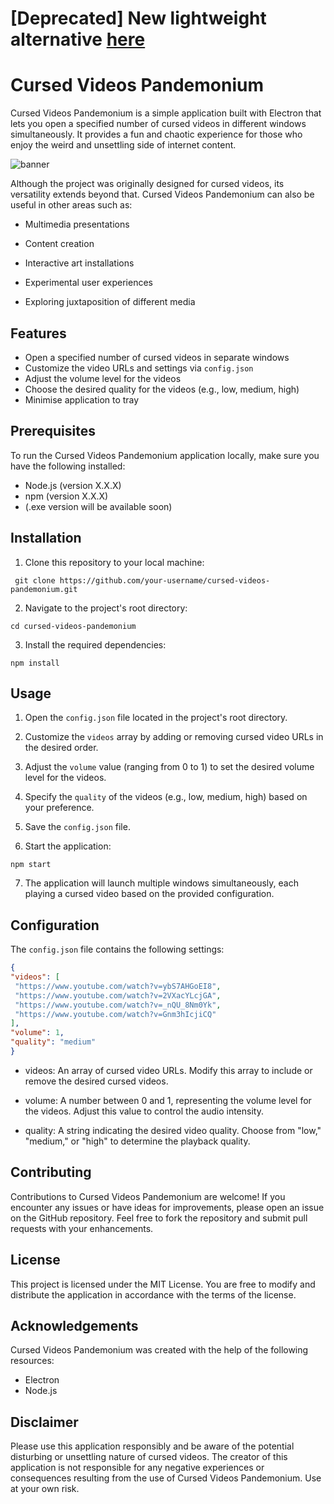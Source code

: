 # [Deprecated] New lightweight alternative [here](https://github.com/DimeDimitrov/cursed-videos-pandemonium)
# Cursed Videos Pandemonium

Cursed Videos Pandemonium is a simple application built with Electron that lets you open a specified number of cursed videos in different windows simultaneously. It provides a fun and chaotic experience for those who enjoy the weird and unsettling side of internet content.

![banner](https://github.com/DimeDimitrov/cursed-video-pandemonium/assets/129460051/ab13b0ce-f778-41ee-8da8-349a43e1ace5)

Although the project was originally designed for cursed videos, its versatility extends beyond that. Cursed Videos Pandemonium can also be useful in other areas such as:

- Multimedia presentations
- Content creation

- Interactive art installations
- Experimental user experiences
- Exploring juxtaposition of different media

## Features

- Open a specified number of cursed videos in separate windows
- Customize the video URLs and settings via `config.json`
- Adjust the volume level for the videos
- Choose the desired quality for the videos (e.g., low, medium, high)
- Minimise application to tray

## Prerequisites

To run the Cursed Videos Pandemonium application locally, make sure you have the following installed:

- Node.js (version X.X.X)
- npm (version X.X.X)
- (.exe version will be available soon)

## Installation

1. Clone this repository to your local machine:
 ```shell
  git clone https://github.com/your-username/cursed-videos-pandemonium.git
 ```
2. Navigate to the project's root directory:
  ```shell
  cd cursed-videos-pandemonium
  ```
3. Install the required dependencies:
  ```shell
  npm install
  ```
  

## Usage

1. Open the `config.json` file located in the project's root directory.

2. Customize the `videos` array by adding or removing cursed video URLs in the desired order.

3. Adjust the `volume` value (ranging from 0 to 1) to set the desired volume level for the videos.

4. Specify the `quality` of the videos (e.g., low, medium, high) based on your preference.

5. Save the `config.json` file.

6. Start the application:
```shell
npm start
```
7. The application will launch multiple windows simultaneously, each playing a cursed video based on the provided configuration.

## Configuration

The `config.json` file contains the following settings:

```json
{
"videos": [
 "https://www.youtube.com/watch?v=ybS7AHGoEI8",
 "https://www.youtube.com/watch?v=2VXacYLcjGA",
 "https://www.youtube.com/watch?v=_nQU_8Nm0Yk",
 "https://www.youtube.com/watch?v=Gnm3hIcjiCQ"
],
"volume": 1,
"quality": "medium"
}
```
   - videos: An array of cursed video URLs. Modify this array to include or remove the desired cursed videos.

   - volume: A number between 0 and 1, representing the volume level for the videos. Adjust this value to control the audio intensity.

   - quality: A string indicating the desired video quality. Choose from "low," "medium," or "high" to determine the playback quality.

## Contributing

Contributions to Cursed Videos Pandemonium are welcome! If you encounter any issues or have ideas for improvements, please open an issue on the GitHub repository. Feel free to fork the repository and submit pull requests with your enhancements.
## License

This project is licensed under the MIT License. You are free to modify and distribute the application in accordance with the terms of the license.
## Acknowledgements

Cursed Videos Pandemonium was created with the help of the following resources:

   - Electron
   - Node.js

## Disclaimer

Please use this application responsibly and be aware of the potential disturbing or unsettling nature of cursed videos. The creator of this application is not responsible for any negative experiences or consequences resulting from the use of Cursed Videos Pandemonium. Use at your own risk.
